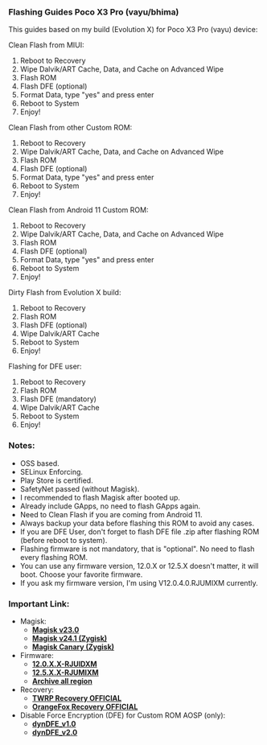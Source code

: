 ### Flashing Guides Poco X3 Pro (vayu/bhima)

This guides based on my build (Evolution X) for Poco X3 Pro (vayu) device:

Clean Flash from MIUI:
1. Reboot to Recovery
2. Wipe Dalvik/ART Cache, Data, and Cache on Advanced Wipe
3. Flash ROM
4. Flash DFE (optional)
5. Format Data, type "yes" and press enter
6. Reboot to System
7. Enjoy!

Clean Flash from other Custom ROM:
1. Reboot to Recovery
2. Wipe Dalvik/ART Cache, Data, and Cache on Advanced Wipe
3. Flash ROM
4. Flash DFE (optional)
5. Format Data, type "yes" and press enter
6. Reboot to System
7. Enjoy!

Clean Flash from Android 11 Custom ROM:
1. Reboot to Recovery
2. Wipe Dalvik/ART Cache, Data, and Cache on Advanced Wipe
3. Flash ROM
4. Flash DFE (optional)
5. Format Data, type "yes" and press enter
6. Reboot to System
7. Enjoy!

Dirty Flash from Evolution X build:
1. Reboot to Recovery
2. Flash ROM
3. Flash DFE (optional)
4. Wipe Dalvik/ART Cache
5. Reboot to System
6. Enjoy!

Flashing for DFE user:
1. Reboot to Recovery
2. Flash ROM
3. Flash DFE (mandatory)
4. Wipe Dalvik/ART Cache
5. Reboot to System
6. Enjoy!

### Notes:
* OSS based.
* SELinux Enforcing.
* Play Store is certified.
* SafetyNet passed (without Magisk).
* I recommended to flash Magisk after booted up.
* Already include GApps, no need to flash GApps again.
* Need to Clean Flash if you are coming from Android 11.
* Always backup your data before flashing this ROM to avoid any cases.
* If you are DFE User, don't forget to flash DFE file .zip after flashing ROM (before reboot to system).
* Flashing firmware is not mandatory, that is "optional". No need to flash every flashing ROM.
* You can use any firmware version, 12.0.X or 12.5.X doesn't matter, it will boot. Choose your favorite firmware.
* If you ask my firmware version, I'm using V12.0.4.0.RJUMIXM currently.

### Important Link:
* Magisk:
  - [**Magisk v23.0**](https://github.com/topjohnwu/Magisk/releases/tag/v23.0)
  - [**Magisk v24.1 (Zygisk)**](https://github.com/topjohnwu/Magisk/releases/tag/v24.1)
  - [**Magisk Canary (Zygisk)**](https://raw.githubusercontent.com/topjohnwu/magisk-files/canary/app-debug.apk)
* Firmware:
  - [**12.0.X.X-RJUIDXM**](https://sourceforge.net/projects/vayu-repository/files/Firmware/ID/)
  - [**12.5.X.X-RJUMIXM**](https://xiaomifirmwareupdater.com/firmware/vayu/)
  - [**Archive all region**](https://xiaomifirmwareupdater.com/archive/firmware/vayu/)
* Recovery:
  - [**TWRP Recovery OFFICIAL**](https://dl.twrp.me/vayu/)
  - [**OrangeFox Recovery OFFICIAL**](https://orangefox.download/device/vayu)
* Disable Force Encryption (DFE) for Custom ROM AOSP (only):
  - [**dynDFE_v1.0**](https://sourceforge.net/projects/vayu-repository/files/Additional/dynDFE/dynDFE_v1.0_vayu.zip/download)
  - [**dynDFE_v2.0**](https://sourceforge.net/projects/vayu-repository/files/Additional/dynDFE/dynDFE-v2.0_vayu.zip/download)
